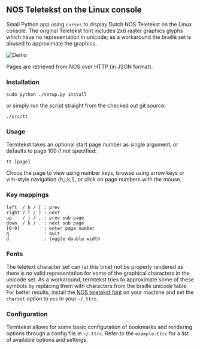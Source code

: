 
## NOS Teletekst on the Linux console

Small Python app using `curses` to display Dutch NOS Teletekst on the Linux
console. The original Teletekst font includes 2x6 raster graphics glyphs which
have no representation in unicode; as a workaround the braille set is abused to
approximate the graphics.

![Demo](/tt.png)

Pages are retrieved from NOS over HTTP (in JSON format).


### Installation

```
sudo python ./setup.py install
```

or simply run the script straight from the checked out git source:

```
./src/tt
```

### Usage

Termtekst takes an optional start page number as single argument, or defaults to page 100 if not specified:

```
tt [page]
```

Choos the page to view using number keys, browse using arrow keys or vim-style navigation (h,j,k,l), or click
on page numbers with the mouse.

### Key mappings

````
left  / h / [ : prev
right / l / ] : next
up    / j / , : prev sub page
down  / k / . : next sub page
[0-9]         : enter page number
q             : quit
d             : toggle double width
````

### Fonts

The teletext character set can (at this time) not be properly rendered as there is no valid representation for
some of the graphical characters in the unicode set. As a workaround, termtekst tries to approximate some
of these symbols by replacing them with characters from the braille unicode table. For better results,
install the 
[NOS teletekst font](https://cdn.nos.nl/assets/nos-symfony/bcea4a1/bundles/nossite/fonts/teletekst/Android_VeraMono.woff)
on your machine and set the `charset` option to `nos` in your `~/.ttrc`.


### Configuration

Termtekst allows for some basic configuration of bookmarks and rendering options through
a config file in `~/.ttrc`. Refer to the `example-ttrc` for a list of available options and settings.

